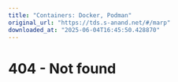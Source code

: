 ```yaml
---
title: "Containers: Docker, Podman"
original_url: "https://tds.s-anand.net/#/marp"
downloaded_at: "2025-06-04T16:45:50.428870"
---
```


404 - Not found
===============